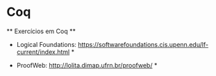 # Coq

** Exercícios em Coq **

* Logical Foundations: https://softwarefoundations.cis.upenn.edu/lf-current/index.html *

* ProofWeb: http://lolita.dimap.ufrn.br/proofweb/ *
